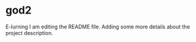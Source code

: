 # god2
E-lurning
I am editing the README file. Adding some more details about the project description.
